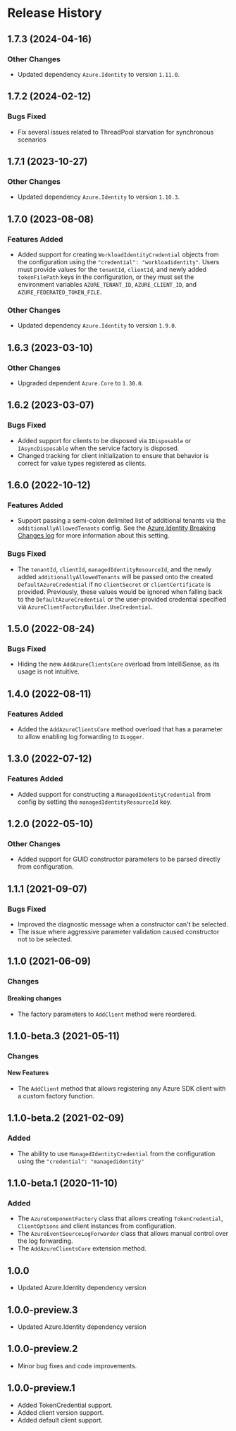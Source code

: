 # Release History

## 1.7.3 (2024-04-16)

### Other Changes

- Updated dependency `Azure.Identity` to version `1.11.0`.

## 1.7.2 (2024-02-12)

### Bugs Fixed

- Fix several issues related to ThreadPool starvation for synchronous scenarios

## 1.7.1 (2023-10-27)

### Other Changes

- Updated dependency `Azure.Identity` to version `1.10.3`.

## 1.7.0 (2023-08-08)

### Features Added

- Added support for creating `WorkloadIdentityCredential` objects from the configuration using the `"credential": "workloadidentity"`. Users must provide values for the `tenantId`, `clientId`, and newly added `tokenFilePath` keys in the configuration, or they must set the environment variables `AZURE_TENANT_ID`, `AZURE_CLIENT_ID`, and `AZURE_FEDERATED_TOKEN_FILE`.

### Other Changes

- Updated dependency `Azure.Identity` to version `1.9.0`.

## 1.6.3 (2023-03-10)

### Other Changes

- Upgraded dependent `Azure.Core` to `1.30.0`.

## 1.6.2 (2023-03-07)

### Bugs Fixed

- Added support for clients to be disposed via `IDisposable` or `IAsyncDisposable` when the service factory is disposed.
- Changed tracking for client initialization to ensure that behavior is correct for value types registered as clients.

## 1.6.0 (2022-10-12)

### Features Added

- Support passing a semi-colon delimited list of additional tenants via the `additionallyAllowedTenants` config. See the [Azure.Identity Breaking Changes log](https://github.com/Azure/azure-sdk-for-net/blob/main/sdk/identity/Azure.Identity/BREAKING_CHANGES.md#170) for more information about this setting.

### Bugs Fixed

- The `tenantId`, `clientId`, `managedIdentityResourceId`, and the newly added `additionallyAllowedTenants` will be passed onto the created `DefaultAzureCredential` if no `clientSecret` or `clientCertificate` is provided. Previously, these values would be ignored when falling back to the `DefaultAzureCredential` or the user-provided credential specified via  `AzureClientFactoryBuilder.UseCredential`.

## 1.5.0 (2022-08-24)

### Bugs Fixed

- Hiding the new `AddAzureClientsCore` overload from IntelliSense, as its usage is not intuitive.

## 1.4.0 (2022-08-11)

### Features Added

- Added the `AddAzureClientsCore` method overload that has a parameter to allow enabling log
  forwarding to `ILogger`.

## 1.3.0 (2022-07-12)

### Features Added

- Added support for constructing a `ManagedIdentityCredential` from config by setting the `managedIdentityResourceId` key.

## 1.2.0 (2022-05-10)

### Other Changes

- Added support for GUID constructor parameters to be parsed directly from configuration.

## 1.1.1 (2021-09-07)

### Bugs Fixed

- Improved the diagnostic message when a constructor can't be selected.
- The issue where aggressive parameter validation caused constructor not to be selected.

## 1.1.0 (2021-06-09)

### Changes

#### Breaking changes

- The factory parameters to `AddClient` method were reordered.

## 1.1.0-beta.3 (2021-05-11)

### Changes

#### New Features

- The `AddClient` method that allows registering any Azure SDK client with a custom factory function.

## 1.1.0-beta.2 (2021-02-09)

### Added

- The ability to use `ManagedIdentityCredential` from the configuration using the `"credential": "managedidentity"`

## 1.1.0-beta.1 (2020-11-10)

### Added

- The `AzureComponentFactory` class that allows creating `TokenCredential`, `ClientOptions` and client instances from configuration.
- The `AzureEventSourceLogForwarder` class that allows manual control over the log forwarding.
- The `AddAzureClientsCore` extension method.

## 1.0.0

- Updated Azure.Identity dependency version

## 1.0.0-preview.3

- Updated Azure.Identity dependency version

## 1.0.0-preview.2

- Minor bug fixes and code improvements.

## 1.0.0-preview.1

- Added TokenCredential support.
- Added client version support.
- Added default client support.
